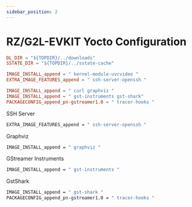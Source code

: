 ```yaml
---
sidebar_position: 2
---
```


# RZ/G2L-EVKIT Yocto Configuration

```conf
DL_DIR = "${TOPDIR}/../downloads"
SSTATE_DIR = "${TOPDIR}/../sstate-cache"

IMAGE_INSTALL_append = " kernel-module-uvcvideo "
EXTRA_IMAGE_FEATURES_append = " ssh-server-openssh "

IMAGE_INSTALL_append = " curl graphviz "
IMAGE_INSTALL_append = " gst-instruments gst-shark"
PACKAGECONFIG_append_pn-gstreamer1.0 = " tracer-hooks "
```

SSH Server

```bash
EXTRA_IMAGE_FEATURES_append = " ssh-server-openssh "
```

Graphviz

```bash
IMAGE_INSTALL_append = " graphviz "
```

GStreamer Instruments

```bash
IMAGE_INSTALL_append = " gst-instruments "
```

GstShark

```bash
IMAGE_INSTALL_append = " gst-shark "
PACKAGECONFIG_append_pn-gstreamer1.0 = " tracer-hooks "
```
